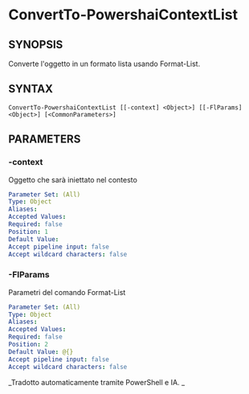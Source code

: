 ﻿---
external help file: powershai-help.xml
schema: 2.0.0
powershai: true
---

# ConvertTo-PowershaiContextList

## SYNOPSIS <!--!= @#Synop !-->
Converte l'oggetto in un formato lista usando Format-List.

## SYNTAX <!--!= @#Syntax !-->

```
ConvertTo-PowershaiContextList [[-context] <Object>] [[-FlParams] <Object>] [<CommonParameters>]
```

## PARAMETERS <!--!= @#Params !-->

### -context
Oggetto che sarà iniettato nel contesto

```yml
Parameter Set: (All)
Type: Object
Aliases: 
Accepted Values: 
Required: false
Position: 1
Default Value: 
Accept pipeline input: false
Accept wildcard characters: false
```

### -FlParams
Parametri del comando Format-List

```yml
Parameter Set: (All)
Type: Object
Aliases: 
Accepted Values: 
Required: false
Position: 2
Default Value: @{}
Accept pipeline input: false
Accept wildcard characters: false
```




<!--PowershaiAiDocBlockStart-->
_Tradotto automaticamente tramite PowerShell e IA. 
_
<!--PowershaiAiDocBlockEnd-->
